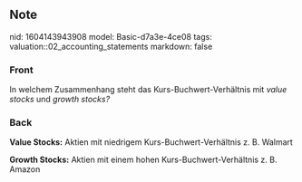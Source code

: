 ## Note
nid: 1604143943908
model: Basic-d7a3e-4ce08
tags: valuation::02_accounting_statements
markdown: false

### Front
<p>In welchem Zusammenhang steht das Kurs-Buchwert-Verhältnis mit
<i>value stocks</i> und <i>growth stocks?</i>

### Back
<p><b>Value Stocks:</b> Aktien mit niedrigem
Kurs-Buchwert-Verhältnis z. B. Walmart
<p><b>Growth Stocks:</b> Aktien mit einem hohen
Kurs-Buchwert-Verhältnis z. B. Amazon
